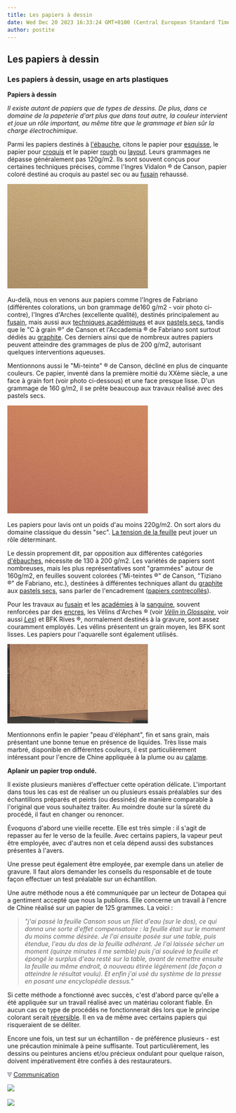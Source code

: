 ```yaml
---
title: Les papiers à dessin
date: Wed Dec 20 2023 16:33:24 GMT+0100 (Central European Standard Time)
author: postite
---
```


## Les papiers à dessin
### Les papiers à dessin, usage en arts plastiques
 **Papiers à dessin**  

_Il existe autant de papiers que de types de dessins. De plus, dans ce domaine de la papeterie d'art plus que dans tout autre, la couleur intervient et joue un rôle important, au même titre que le grammage et bien sûr la charge électrochimique._

Parmi les papiers destinés à [l'ébauche](ebauche.html), citons le papier pour [esquisse](esquisse.html), le papier pour [croquis](croquis.html) et le papier [rough](rough.html) ou [layout](layout.html). Leurs grammages ne dépasse généralement pas 120g/m2. Ils sont souvent conçus pour certaines techniques précises, comme l'Ingres Vidalon ® de Canson, papier coloré destiné au croquis au pastel sec ou au [fusain](fusain.html) rehaussé.

![](images/ingres.jpg)

Au-delà, nous en venons aux papiers comme l'Ingres de Fabriano (différentes colorations, un bon grammage de160 g/m2 \- voir photo ci-contre), l'Ingres d'Arches (excellente qualité), destinés principalement au [fusain](fusain.html), mais aussi aux [techniques académiques](academies.html) et aux [pastels secs](pastelssecs.html), tandis que le "C à grain ®" de Canson et l'Accademia ® de Fabriano sont surtout dédiés au [graphite](graphite.html). Ces derniers ainsi que de nombreux autres papiers peuvent atteindre des grammages de plus de 200 g/m2, autorisant quelques interventions aqueuses.

Mentionnons aussi le "Mi-teinte" ® de Canson, décliné en plus de cinquante couleurs. Ce papier, inventé dans la première moitié du XXème siècle, a une face à grain fort (voir photo ci-dessous) et une face presque lisse. D'un grammage de 160 g/m2, il se prête beaucoup aux travaux réalisé avec des pastels secs.

![](images/miteintes.jpg)

Les papiers pour lavis ont un poids d'au moins 220g/m2. On sort alors du domaine classique du dessin "sec". [La tension de la feuille](tensiondupapier.html) peut jouer un rôle déterminant.

Le dessin proprement dit, par opposition aux différentes catégories [d'ébauches](ebauche.html), nécessite de 130 à 200 g/m2. Les variétés de papiers sont nombreuses, mais les plus représentatives sont "grammées" autour de 160g/m2, en feuilles souvent colorées ('Mi-teintes ®" de Canson, "Tiziano ®" de Fabriano, etc.), destinées à différentes techniques allant du [graphite](graphite.html) aux [pastels secs](pastelssecs.html), sans parler de l'encadrement ([papiers contrecollés](cartons.html#ccencadrement)).

Pour les travaux au [fusain](fusain.html) et les [académies](academies.html) à la [sanguine](sanguine.html), souvent renforcées par des [encres](encresdiverses.html), les Vélins d'Arches ® (voir [_Vélin_ in _Glossaire_](uv.html#velin), voir aussi _[Les](procedesdessin.html)_) et BFK Rives ®, normalement destinés à la gravure, sont assez couramment employés. Les vélins présentent un grain moyen, les BFK sont lisses. Les papiers pour l'aquarelle sont également utilisés.

![](images/peaudef.jpg)

Mentionnons enfin le papier "peau d'éléphant", fin et sans grain, mais présentant une bonne tenue en présence de liquides. Très lisse mais marbré, disponible en différentes couleurs, il est particulièrement intéressant pour l'encre de Chine appliquée à la plume ou au [calame](calame.html).

**Aplanir un papier trop ondulé.**

Il existe plusieurs manières d'effectuer cette opération délicate. L'important dans tous les cas est de réaliser un ou plusieurs essais préalables sur des échantillons préparés et peints (ou dessinés) de manière comparable à l'original que vous souhaitez traiter. Au moindre doute sur la sûreté du procédé, il faut en changer ou renoncer.

Évoquons d'abord une vieille recette. Elle est très simple : il s'agit de repasser au fer le verso de la feuille. Avec certains papiers, la vapeur peut être employée, avec d'autres non et cela dépend aussi des substances présentes à l'avers.

Une presse peut également être employée, par exemple dans un atelier de gravure. Il faut alors demander les conseils du responsable et de toute façon effectuer un test préalable sur un échantillon.

Une autre méthode nous a été communiquée par un lecteur de Dotapea qui a gentiment accepté que nous la publions. Elle concerne un travail à l'encre de Chine réalisé sur un papier de 125 grammes. La voici :

> _"j'ai passé la feuille Canson sous un filet d'eau (sur le dos), ce qui donna une sorte d'effet compensatoire : la feuille était sur le moment du moins comme désirée. Je l'ai ensuite posée sur une table, puis étendue, l'eau du dos de la feuille adhérant. Je l'ai laissée sécher un moment (quinze minutes il me semble) puis j'ai soulevé la feuille et épongé le surplus d'eau resté sur la table, avant de remettre ensuite la feuille au même endroit, à nouveau étirée légèrement (de façon a atteindre le résultat voulu). Et enfin j'ai usé du système de la presse en posant une encyclopédie dessus."_

Si cette méthode a fonctionné avec succès, c'est d'abord parce qu'elle a été appliquée sur un travail réalisé avec un matériau colorant fiable. En aucun cas ce type de procédés ne fonctionnerait dès lors que le principe colorant serait [réversible](liants.html#reversibilite). Il en va de même avec certains papiers qui risqueraient de se déliter.

Encore une fois, un test sur un échantillon - de préférence plusieurs - est une précaution minimale à peine suffisante. Tout particulièrement, les dessins ou peintures anciens et/ou précieux ondulant pour quelque raison, doivent impérativement être confiés à des restaurateurs.



![](images/flechebas.gif) [Communication](http://www.artrealite.com/annonceurs.htm) 

[![](https://cbonvin.fr/sites/regie.artrealite.com/visuels/campagne1.png)](index-2.html#20131014)

![](https://cbonvin.fr/sites/regie.artrealite.com/visuels/campagne2.png)
